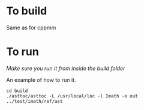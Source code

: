 # To build
Same as for cppmm

# To run

*Make sure you run it from inside the build folder*

An example of how to run it.

```
cd build
./asttoc/asttoc -L /usr/local/loc -l Imath -o out ../test/imath/ref/ast
```
